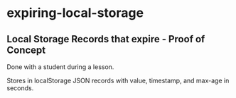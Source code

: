 # expiring-local-storage

## Local Storage Records that expire - Proof of Concept

Done with a student during a lesson.

Stores in localStorage JSON records with value, timestamp, and max-age in seconds.
